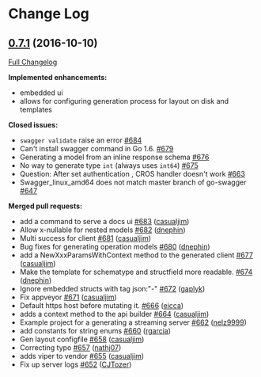 # Change Log

## [0.7.1](https://github.com/saturn4er/go-swagger/tree/0.7.1) (2016-10-10)
[Full Changelog](https://github.com/saturn4er/go-swagger/compare/0.7.0...0.7.1)

**Implemented enhancements:**

- embedded ui
- allows for configuring generation process for layout on disk and templates

**Closed issues:**

- `swagger validate` raise an error [\#684](https://github.com/saturn4er/go-swagger/issues/684)
- Can't install swagger command in Go 1.6. [\#679](https://github.com/saturn4er/go-swagger/issues/679)
- Generating a model from an inline response schema [\#676](https://github.com/saturn4er/go-swagger/issues/676)
- No way to generate type `int` \(always uses `int64`\) [\#675](https://github.com/saturn4er/go-swagger/issues/675)
- Question: After set authentication , CROS handler doesn't work [\#663](https://github.com/saturn4er/go-swagger/issues/663)
- Swagger\_linux\_amd64 does not match master branch of go-swagger [\#647](https://github.com/saturn4er/go-swagger/issues/647)

**Merged pull requests:**

- add a command to serve a docs ui [\#683](https://github.com/saturn4er/go-swagger/pull/683) ([casualjim](https://github.com/casualjim))
- Allow x-nullable for nested models [\#682](https://github.com/saturn4er/go-swagger/pull/682) ([dnephin](https://github.com/dnephin))
- Multi success for client [\#681](https://github.com/saturn4er/go-swagger/pull/681) ([casualjim](https://github.com/casualjim))
- Bug fixes for generating operation models [\#680](https://github.com/saturn4er/go-swagger/pull/680) ([dnephin](https://github.com/dnephin))
- add a NewXxxParamsWithContext method to the generated client [\#677](https://github.com/saturn4er/go-swagger/pull/677) ([casualjim](https://github.com/casualjim))
- Make the template for schematype and structfield  more readable. [\#674](https://github.com/saturn4er/go-swagger/pull/674) ([dnephin](https://github.com/dnephin))
- Ignore embedded structs with tag json:"-" [\#672](https://github.com/saturn4er/go-swagger/pull/672) ([gaplyk](https://github.com/gaplyk))
- Fix appveyor [\#671](https://github.com/saturn4er/go-swagger/pull/671) ([casualjim](https://github.com/casualjim))
- Default https host before mutating it. [\#666](https://github.com/saturn4er/go-swagger/pull/666) ([eicca](https://github.com/eicca))
- adds a context method to the api builder [\#664](https://github.com/saturn4er/go-swagger/pull/664) ([casualjim](https://github.com/casualjim))
- Example project for a generating a streaming server [\#662](https://github.com/saturn4er/go-swagger/pull/662) ([nelz9999](https://github.com/nelz9999))
- add constants for string enums [\#660](https://github.com/saturn4er/go-swagger/pull/660) ([rgarcia](https://github.com/rgarcia))
- Gen layout configfile [\#658](https://github.com/saturn4er/go-swagger/pull/658) ([casualjim](https://github.com/casualjim))
- Correcting typo [\#657](https://github.com/saturn4er/go-swagger/pull/657) ([nathj07](https://github.com/nathj07))
- adds viper to vendor [\#655](https://github.com/saturn4er/go-swagger/pull/655) ([casualjim](https://github.com/casualjim))
- Fix up server logs [\#652](https://github.com/saturn4er/go-swagger/pull/652) ([CJTozer](https://github.com/CJTozer))

